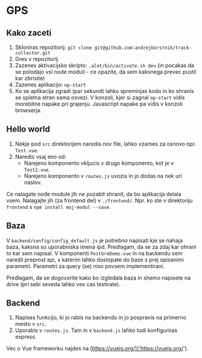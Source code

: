 # GPS

## Kako zaceti

1. Skloniras repozitorij: ```git clone git@github.com:andrejborstnik/track-collector.git```
2. Gres v repozitorij
3. Zazenes aktivacijsko skripto: ```.alot/bin/activate.sh dev``` (in pocakas da se polodajo vsi node moduli - ce opazite, da sem kaksnega prevec pustil kar zbrisite)
4. Zazenes aplikacijo: ```op-start```
5. Ko se aplikacija zgradi (par sekund) lahko spreminjas kodo in ko shranis se spletna stran sama osvezi. V konzoli, kjer si zagnal ```op-start``` vidis morebitne napake pri grajenju. Javascript napake pa vidis v konzoli browserja.

## Hello world

1. Nekje pod ```src``` direktorijem naredis nov file, lahko vzames za osnovo npr. ```Test.vue```.
2. Naredis vsaj eno od:
   * Narejeno komponento vkljucis v drugo komponento, kot je v ```Test2.vue```.
   * Narejeno komponento v ```routes.js``` uvozis in jo dodas na nek url naslov.


Ce nalagate node module jih ne pozabit shranit, da bo aplikacija delala vsem. Nalagajte jih (za frontend del) v ```./frontend/```. Npr. ko ste v direktoriju ```frontend``` s ```npm install moj-modul --save```.

## Baza

V ```backend/config/config_default.js``` je potrebno napisati kje se nahaja baza, kaksna so uporabniska imena ipd. Predlagam, da se za zdaj kar ohrani to kar sem napisal. V komponenti ```PostGreDemo.vue``` in na backendu sem naredil preprost api, s katerim lahko dostopate do baze s prej opisanimi parametri. Parametri za query (se) niso povsem implementirani.

Predlagam, da se dogovorite kako bo izgledala baza in shemo napisete na drive (pri sebi seveda lahko ves cas testirate).

## Backend 

1. Napises funkcijo, ki jo rabis na backendu in jo pospravis na primerno mesto v ```src```.
2. Uporabis v ```routes.js```. Tam in v ```backend.js``` lahko tudi konfiguriras express.

Vec o Vue frameworku najdes na [https://vuejs.org/]('https://vuejs.org/').